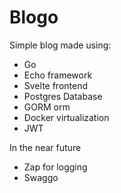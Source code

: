 # Blogo

Simple blog made using:
- Go
- Echo framework
- Svelte frontend
- Postgres Database
- GORM orm
- Docker virtualization
- JWT

In the near future
- Zap for logging
- Swaggo

